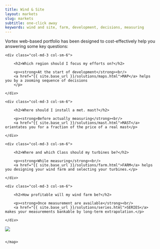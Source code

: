 ```yaml
---
title: Wind & Site
layout: markets
slug: markets
subtitle: one-click away
keywords: wind and site, farm, development, decisions, measuring
---
```


<p class="lead">Vortex web-based portfolio has been designed to cost-effectively help you answering some key questions:</p>

<div class="row">

	<div class="col-md-3 col-sm-6">

		<h2>Which region should I focus my efforts on?</h2>

		<p><strong>At the start of development</strong><br/>
		<a href="{{ site.base_url }}/solutions/maps.html">MAP</a> helps you by a zooming sequence of decisions
		</p>

	</div>

	<div class="col-md-3 col-sm-6">

		<h2>Where should I install a met. mast?</h2>

		<p><strong>Before actually measuring</strong><br/>
		<a href="{{ site.base_url }}/solutions/mast.html">MAST</a> orientates you for a fraction of the price of a real mast</p>

	</div>

	<div class="col-md-3 col-sm-6">

		<h2>Where and which Class should my turbines be?</h2>

		<p><strong>While measuring</strong><br/>
		<a href="{{ site.base_url }}/solutions/farm.html">FARM</a> helps you designing your wind farm and selecting your turbines.</p>

	</div>

	<div class="col-md-3 col-sm-6">

		<h2>How profitable will my wind farm be?</h2>

		<p><strong>Once measurement are available</strong><br/>
		<a href="{{ site.base_url }}/solutions/series.html">SERIES</a> makes your measurements bankable by long-term extrapolation.</p>

	</div>

</div>

<p class="text-center hidden-xs hidden-lg"><img src="{{ site.base_url }}/assets/img/vortex-markets-wind-farm-development.png"></p>

<div class="text-center hidden-xs hidden-sm hidden-md">
	<img id="Image-Maps_3201311160731402" src="{{ site.base_url }}/assets/img/vortex-markets-wind-farm-development.png" usemap="#Image-Maps_3201311160731402" border="0" alt="" />
	<map id="_Image-Maps_3201311160731402" name="Image-Maps_3201311160731402">
	<area shape="rect" coords="154,625,204,700" href="{{ site.base_url }}/solutions/maps.html" alt="MAPS" title="MAPS"    />
	<area shape="rect" coords="404,625,454,700" href="{{ site.base_url }}/solutions/les.html" alt="LES" title="LES"    />
	<area shape="rect" coords="489,625,539,700" href="{{ site.base_url }}/solutions/mast.html" alt="MAST" title="MAST"    />
	<area shape="rect" coords="556,625,606,700" href="{{ site.base_url }}/solutions/farm.html" alt="FARM" title="FARM"    />
        <area shape="rect" coords="650,625,700,700" href="{{ site.base_url }}/solutions/series.html" alt="SERIES" title="SERIES"    />
        <area shape="rect" coords="750,625,800,700" href="{{ site.base_url }}/solutions/les.html" alt="LES" title="LES"    />
	<area shape="rect" coords="830,625,890,700" href="{{ site.base_url }}/solutions/forecast.html" alt="FORECAST" title="FORECAST"    />
<area shape="rect" coords="930,625,990,700" href="{{ site.base_url }}/solutions/fMonthly.html" alt="INDEX" title="INDEX"    />


	</map>
</div>
